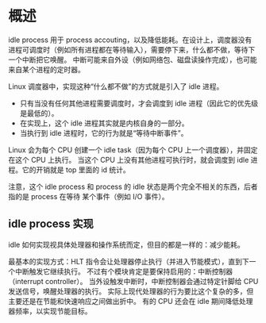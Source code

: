 # 概述

idle process 用于 process accouting，以及降低能耗。在设计上，调度器没有进程可调度时（例如所有进程都在等待输入），需要停下来，什么都不做，等待下一个中断把它唤醒。 中断可能来自外设（例如网络包、磁盘读操作完成），也可能来自某个进程的定时器。

Linux 调度器中，实现这种“什么都不做”的方式就是引入了 idle 进程。

- 只有当没有任何其他进程需要调度时，才会调度到 idle 进程（因此它的优先级是最低的）。
- 在实现上，这个 idle 进程其实就是内核自身的一部分。
- 当执行到 idle 进程时，它的行为就是“等待中断事件”。

Linux 会为每个 CPU 创建一个 idle task（因为每个 CPU 上一个调度器），并固定在这个 CPU 上执行。 当这个 CPU 上没有其他进程可执行时，就会调度到 idle 进程。它的开销就是 top 里面的 id 统计。

注意，这个 idle process 和 process 的 idle 状态是两个完全不相关的东西，后者指的是 process 在等待 某个事件（例如 I/O 事件）。

## idle process 实现
idle 如何实现视具体处理器和操作系统而定，但目的都是一样的：减少能耗。

最基本的实现方式：HLT 指令会让处理器停止执行（并进入节能模式），直到下一个中断触发它继续执行。 不过有个模块肯定是要保持启用的：中断控制器（interrupt controller）。 当外设触发中断时，中断控制器会通过特定针脚给 CPU 发送信号，唤醒处理器的执行。 实际上现代处理器的行为要比这个复杂的多，但主要还是在节能和快速响应之间做出折中。 有的 CPU 还会在 idle 期间降低处理器频率，以实现节能目标。